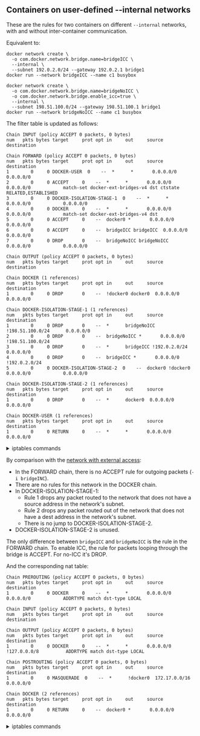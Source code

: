 ## Containers on user-defined --internal networks

These are the rules for two containers on different `--internal` networks, with and
without inter-container communication.

Equivalent to:

	docker network create \
	  -o com.docker.network.bridge.name=bridgeICC \
	  --internal \
	  --subnet 192.0.2.0/24 --gateway 192.0.2.1 bridge1
	docker run --network bridgeICC --name c1 busybox

	docker network create \
	  -o com.docker.network.bridge.name=bridgeNoICC \
	  -o com.docker.network.bridge.enable_icc=true \
	  --internal \
	  --subnet 198.51.100.0/24 --gateway 198.51.100.1 bridge1
	docker run --network bridgeNoICC --name c1 busybox

The filter table is updated as follows:

    Chain INPUT (policy ACCEPT 0 packets, 0 bytes)
    num   pkts bytes target     prot opt in     out     source               destination         
    
    Chain FORWARD (policy ACCEPT 0 packets, 0 bytes)
    num   pkts bytes target     prot opt in     out     source               destination         
    1        0     0 DOCKER-USER  0    --  *      *       0.0.0.0/0            0.0.0.0/0           
    2        0     0 ACCEPT     0    --  *      *       0.0.0.0/0            0.0.0.0/0            match-set docker-ext-bridges-v4 dst ctstate RELATED,ESTABLISHED
    3        0     0 DOCKER-ISOLATION-STAGE-1  0    --  *      *       0.0.0.0/0            0.0.0.0/0           
    4        0     0 DOCKER     0    --  *      *       0.0.0.0/0            0.0.0.0/0            match-set docker-ext-bridges-v4 dst
    5        0     0 ACCEPT     0    --  docker0 *       0.0.0.0/0            0.0.0.0/0           
    6        0     0 ACCEPT     0    --  bridgeICC bridgeICC  0.0.0.0/0            0.0.0.0/0           
    7        0     0 DROP       0    --  bridgeNoICC bridgeNoICC  0.0.0.0/0            0.0.0.0/0           
    
    Chain OUTPUT (policy ACCEPT 0 packets, 0 bytes)
    num   pkts bytes target     prot opt in     out     source               destination         
    
    Chain DOCKER (1 references)
    num   pkts bytes target     prot opt in     out     source               destination         
    1        0     0 DROP       0    --  !docker0 docker0  0.0.0.0/0            0.0.0.0/0           
    
    Chain DOCKER-ISOLATION-STAGE-1 (1 references)
    num   pkts bytes target     prot opt in     out     source               destination         
    1        0     0 DROP       0    --  *      bridgeNoICC !198.51.100.0/24      0.0.0.0/0           
    2        0     0 DROP       0    --  bridgeNoICC *       0.0.0.0/0           !198.51.100.0/24     
    3        0     0 DROP       0    --  *      bridgeICC !192.0.2.0/24         0.0.0.0/0           
    4        0     0 DROP       0    --  bridgeICC *       0.0.0.0/0           !192.0.2.0/24        
    5        0     0 DOCKER-ISOLATION-STAGE-2  0    --  docker0 !docker0  0.0.0.0/0            0.0.0.0/0           
    
    Chain DOCKER-ISOLATION-STAGE-2 (1 references)
    num   pkts bytes target     prot opt in     out     source               destination         
    1        0     0 DROP       0    --  *      docker0  0.0.0.0/0            0.0.0.0/0           
    
    Chain DOCKER-USER (1 references)
    num   pkts bytes target     prot opt in     out     source               destination         
    1        0     0 RETURN     0    --  *      *       0.0.0.0/0            0.0.0.0/0           
    

<details>
<summary>iptables commands</summary>

    -P INPUT ACCEPT
    -P FORWARD ACCEPT
    -P OUTPUT ACCEPT
    -N DOCKER
    -N DOCKER-ISOLATION-STAGE-1
    -N DOCKER-ISOLATION-STAGE-2
    -N DOCKER-USER
    -A FORWARD -j DOCKER-USER
    -A FORWARD -m set --match-set docker-ext-bridges-v4 dst -m conntrack --ctstate RELATED,ESTABLISHED -j ACCEPT
    -A FORWARD -j DOCKER-ISOLATION-STAGE-1
    -A FORWARD -m set --match-set docker-ext-bridges-v4 dst -j DOCKER
    -A FORWARD -i docker0 -j ACCEPT
    -A FORWARD -i bridgeICC -o bridgeICC -j ACCEPT
    -A FORWARD -i bridgeNoICC -o bridgeNoICC -j DROP
    -A DOCKER ! -i docker0 -o docker0 -j DROP
    -A DOCKER-ISOLATION-STAGE-1 ! -s 198.51.100.0/24 -o bridgeNoICC -j DROP
    -A DOCKER-ISOLATION-STAGE-1 ! -d 198.51.100.0/24 -i bridgeNoICC -j DROP
    -A DOCKER-ISOLATION-STAGE-1 ! -s 192.0.2.0/24 -o bridgeICC -j DROP
    -A DOCKER-ISOLATION-STAGE-1 ! -d 192.0.2.0/24 -i bridgeICC -j DROP
    -A DOCKER-ISOLATION-STAGE-1 -i docker0 ! -o docker0 -j DOCKER-ISOLATION-STAGE-2
    -A DOCKER-ISOLATION-STAGE-2 -o docker0 -j DROP
    -A DOCKER-USER -j RETURN
    

</details>

By comparison with the [network with external access][1]:

- In the FORWARD chain, there is no ACCEPT rule for outgoing packets (`-i bridgeINC`).
- There are no rules for this network in the DOCKER chain.
- In DOCKER-ISOLATION-STAGE-1:
  - Rule 1 drops any packet routed to the network that does not have a source address in the network's subnet.
  - Rule 2 drops any packet routed out of the network that does not have a dest address in the network's subnet.
  - There is no jump to DOCKER-ISOLATION-STAGE-2.
- DOCKER-ISOLATION-STAGE-2 is unused.

The only difference between `bridgeICC` and `bridgeNoICC` is the rule in the FORWARD
chain. To enable ICC, the rule for packets looping through the bridge is ACCEPT. For
no-ICC it's DROP.

[1]: usernet-portmap.md

And the corresponding nat table:

    Chain PREROUTING (policy ACCEPT 0 packets, 0 bytes)
    num   pkts bytes target     prot opt in     out     source               destination         
    1        0     0 DOCKER     0    --  *      *       0.0.0.0/0            0.0.0.0/0            ADDRTYPE match dst-type LOCAL
    
    Chain INPUT (policy ACCEPT 0 packets, 0 bytes)
    num   pkts bytes target     prot opt in     out     source               destination         
    
    Chain OUTPUT (policy ACCEPT 0 packets, 0 bytes)
    num   pkts bytes target     prot opt in     out     source               destination         
    1        0     0 DOCKER     0    --  *      *       0.0.0.0/0           !127.0.0.0/8          ADDRTYPE match dst-type LOCAL
    
    Chain POSTROUTING (policy ACCEPT 0 packets, 0 bytes)
    num   pkts bytes target     prot opt in     out     source               destination         
    1        0     0 MASQUERADE  0    --  *      !docker0  172.17.0.0/16        0.0.0.0/0           
    
    Chain DOCKER (2 references)
    num   pkts bytes target     prot opt in     out     source               destination         
    1        0     0 RETURN     0    --  docker0 *       0.0.0.0/0            0.0.0.0/0           
    

<details>
<summary>iptables commands</summary>

    -P PREROUTING ACCEPT
    -P INPUT ACCEPT
    -P OUTPUT ACCEPT
    -P POSTROUTING ACCEPT
    -N DOCKER
    -A PREROUTING -m addrtype --dst-type LOCAL -j DOCKER
    -A OUTPUT ! -d 127.0.0.0/8 -m addrtype --dst-type LOCAL -j DOCKER
    -A POSTROUTING -s 172.17.0.0/16 ! -o docker0 -j MASQUERADE
    -A DOCKER -i docker0 -j RETURN
    

</details>
